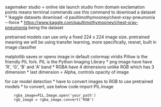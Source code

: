 sagemaker studio = online ide
launch studio from domain
exclamation points means terminal commands
use this command to download a dataset
    * !kaggle datasets download -d paultimothymooney/chest-xray-pneumonia --force
    * https://www.kaggle.com/paultimothymooney/chest-xray-pneumonia being the dataset

pretrained models can use only a fixed 224 x 224 image size.
pretrained meaning we will be using transfer learning, more specifically, resnet, built in image classifier

matplotlib saves or opens image in default colormap viridis
Pillow is the friendly PIL fork. PIL is the Python Imaging Library 
    * png image have have 'R', 'G', 'B' and 'A' band
    * RGBA have 4 dimensions unlike RGB which has 3 dimension
    * last dimension = Alpha, controls opacity of image

for car model detection
    * have to convert images to RGB to use pretrained models
    * to convert, use below code
        import PIL.Image

        rgba_image=PIL.Image.open('your_path')
        rgb_image = rgba_image.convert('RGB')


